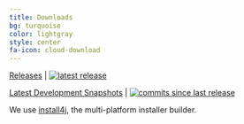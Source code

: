```yaml
---
title: Downloads
bg: turquoise
color: lightgray
style: center
fa-icon: cloud-download
---
```


[Releases](https://github.com/JabRef/jabref/releases) |
  <a href="https://github.com/JabRef/jabref/releases">
    <img src="https://img.shields.io/github/release/JabRef/jabref.svg" alt="latest release">
  </a>

[Latest Development Snapshots](http://builds.jabref.org/master/) |
  <a href="https://github.com/JabRef/jabref/blob/master/CHANGELOG.md#unreleased">
    <img src="https://img.shields.io/github/commits-since/JabRef/jabref/v3.2.svg" alt="commits since last release">
  </a>

We use [install4j], the multi-platform installer builder.

  [install4j]: https://www.ej-technologies.com/products/install4j/overview.html

